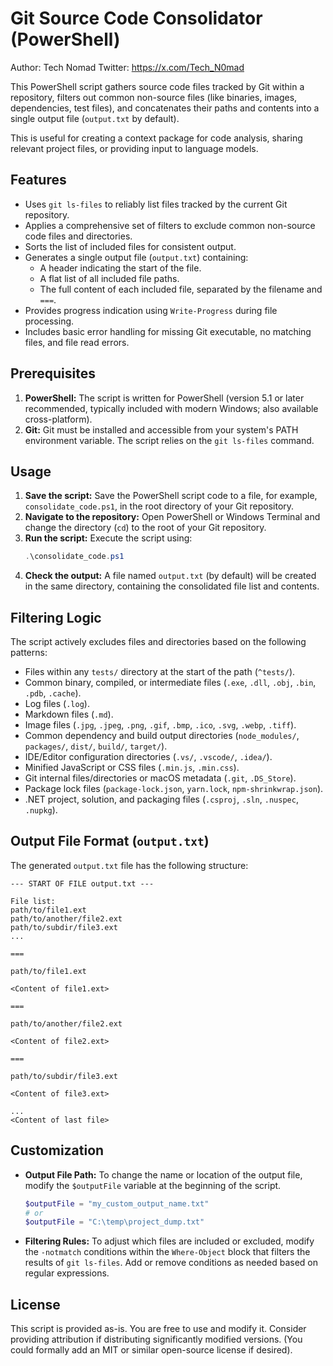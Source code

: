 # Git Source Code Consolidator (PowerShell)

Author: Tech Nomad
Twitter: https://x.com/Tech_N0mad

This PowerShell script gathers source code files tracked by Git within a repository, filters out common non-source files (like binaries, images, dependencies, test files), and concatenates their paths and contents into a single output file (`output.txt` by default).

This is useful for creating a context package for code analysis, sharing relevant project files, or providing input to language models.

## Features

*   Uses `git ls-files` to reliably list files tracked by the current Git repository.
*   Applies a comprehensive set of filters to exclude common non-source code files and directories.
*   Sorts the list of included files for consistent output.
*   Generates a single output file (`output.txt`) containing:
    *   A header indicating the start of the file.
    *   A flat list of all included file paths.
    *   The full content of each included file, separated by the filename and `===`.
*   Provides progress indication using `Write-Progress` during file processing.
*   Includes basic error handling for missing Git executable, no matching files, and file read errors.

## Prerequisites

1.  **PowerShell:** The script is written for PowerShell (version 5.1 or later recommended, typically included with modern Windows; also available cross-platform).
2.  **Git:** Git must be installed and accessible from your system's PATH environment variable. The script relies on the `git ls-files` command.

## Usage

1.  **Save the script:** Save the PowerShell script code to a file, for example, `consolidate_code.ps1`, in the root directory of your Git repository.
2.  **Navigate to the repository:** Open PowerShell or Windows Terminal and change the directory (`cd`) to the root of your Git repository.
3.  **Run the script:** Execute the script using:
    ```powershell
    .\consolidate_code.ps1
    ```
4.  **Check the output:** A file named `output.txt` (by default) will be created in the same directory, containing the consolidated file list and contents.

## Filtering Logic

The script actively excludes files and directories based on the following patterns:

*   Files within any `tests/` directory at the start of the path (`^tests/`).
*   Common binary, compiled, or intermediate files (`.exe`, `.dll`, `.obj`, `.bin`, `.pdb`, `.cache`).
*   Log files (`.log`).
*   Markdown files (`.md`).
*   Image files (`.jpg`, `.jpeg`, `.png`, `.gif`, `.bmp`, `.ico`, `.svg`, `.webp`, `.tiff`).
*   Common dependency and build output directories (`node_modules/`, `packages/`, `dist/`, `build/`, `target/`).
*   IDE/Editor configuration directories (`.vs/`, `.vscode/`, `.idea/`).
*   Minified JavaScript or CSS files (`.min.js`, `.min.css`).
*   Git internal files/directories or macOS metadata (`.git`, `.DS_Store`).
*   Package lock files (`package-lock.json`, `yarn.lock`, `npm-shrinkwrap.json`).
*   .NET project, solution, and packaging files (`.csproj`, `.sln`, `.nuspec`, `.nupkg`).

## Output File Format (`output.txt`)

The generated `output.txt` file has the following structure:

```
--- START OF FILE output.txt ---

File list:
path/to/file1.ext
path/to/another/file2.ext
path/to/subdir/file3.ext
...

===

path/to/file1.ext

<Content of file1.ext>

===

path/to/another/file2.ext

<Content of file2.ext>

===

path/to/subdir/file3.ext

<Content of file3.ext>

...
<Content of last file>

```

## Customization

*   **Output File Path:** To change the name or location of the output file, modify the `$outputFile` variable at the beginning of the script.
    ```powershell
    $outputFile = "my_custom_output_name.txt"
    # or
    $outputFile = "C:\temp\project_dump.txt"
    ```
*   **Filtering Rules:** To adjust which files are included or excluded, modify the `-notmatch` conditions within the `Where-Object` block that filters the results of `git ls-files`. Add or remove conditions as needed based on regular expressions.

## License

This script is provided as-is. You are free to use and modify it. Consider providing attribution if distributing significantly modified versions. (You could formally add an MIT or similar open-source license if desired).
